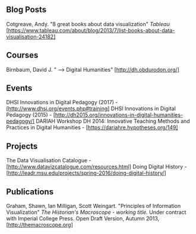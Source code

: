 ## Blog Posts
Cotgreave, Andy. "8 great books about data visualization" _Tableau_ [https://www.tableau.com/about/blog/2013/7/list-books-about-data-visualisation-24182]

## Courses
Birnbaum, David J. "<oo> --> <dh> Digital Humanities" [http://dh.obdurodon.org/]

## Events
DHSI Innovations in Digital Pedagogy (2017) - [http://www.dhsi.org/events.php#training]
DHSI Innovations in Digital Pedagogy (2015) - [http://dh2015.org/innovations-in-digital-humanities-pedagogy/]
DARIAH Workshop DH 2014: Innovative Teaching Methods and Practices in Digital Humanities - [https://dariahre.hypotheses.org/149]

## Projects
The Data Visualisation Catalogue - [http://www.datavizcatalogue.com/resources.html]
Doing Digital History - [http://leadr.msu.edu/projects/spring-2016/doing-digital-history/]

## Publications
Graham, Shawn, Ian Milligan, Scott Weingart. "Principles of Information Visualization" _The Historian's Macroscope - working title._ Under contract with Imperial College Press. Open Draft Version, Autumn 2013, [http://themacroscope.org]
